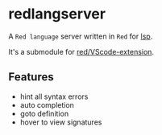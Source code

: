 # redlangserver

A `Red language` server written in `Red` for [lsp](https://langserver.org/). 

It's a submodule for [red/VScode-extension](https://github.com/red/VScode-extension).

## Features

* hint all syntax errors
* auto completion
* goto definition
* hover to view signatures
